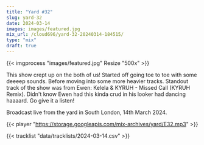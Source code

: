 ```yaml
---
title: "Yard #32"
slug: yard-32
date: 2024-03-14
images: images/featured.jpg
mix_url: /cloud696/yard-32-20240314-184515/
type: "mix"
draft: true
---
```


{{< imgprocess "images/featured.jpg" Resize "500x" >}}

This show crept up on the both of us! Started off going toe to toe with some deeeep sounds. 
Before moving into some more heavier tracks. Standout track of the show was from Ewen:
Kelela & KYRUH - Missed Call (KYRUH Remix). Didn't know Ewen had this kinda crud in his looker 
had dancing haaaard. Go give it a listen!

Broadcast live from the yard in South London, 14th March 2024.

{{< player "https://storage.googleapis.com/mix-archives/yard/E32.mp3" >}}

{{< tracklist "data/tracklists/2024-03-14.csv" >}}
